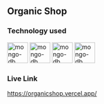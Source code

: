 ## Organic Shop
### Technology used 
  <img width="48" height="48" src="https://img.icons8.com/color/48/mongo-db.png" alt="mongo-db"/>
  <img width="48" height="48" src="https://img.icons8.com/plasticine/100/react.png" alt="mongo-db"/>
  <img width="48" height="48" src="https://img.icons8.com/fluency/48/node-js.png" alt="mongo-db"/>
  <img width="48" height="48" src="https://img.icons8.com/officel/16/express-js.png" alt="mongo-db"/>

### Live Link
https://organicshop.vercel.app/

